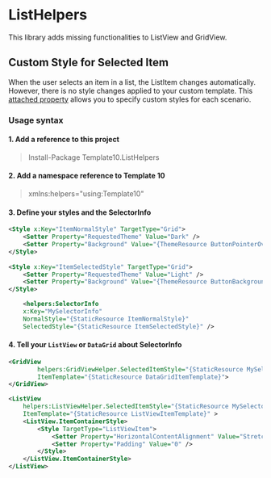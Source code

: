 # ListHelpers
This library adds missing functionalities to ListView and GridView.

## Custom Style for Selected Item
When the user selects an item in a list, the ListItem changes automatically. However, there is no style changes applied to your custom template. This [attached property](https://docs.microsoft.com/en-us/windows/uwp/xaml-platform/custom-attached-properties) allows you to specify custom styles for each scenario.

### Usage syntax

#### 1. Add a reference to this project

> Install-Package Template10.ListHelpers 

#### 2. Add a namespace reference to Template 10

> xmlns:helpers="using:Template10"

#### 3. Define your styles and the SelectorInfo 

````xml
<Style x:Key="ItemNormalStyle" TargetType="Grid">
    <Setter Property="RequestedTheme" Value="Dark" />
    <Setter Property="Background" Value="{ThemeResource ButtonPointerOverBackgroundThemeBrush}" />
</Style>
        
<Style x:Key="ItemSelectedStyle" TargetType="Grid">
    <Setter Property="RequestedTheme" Value="Light" />
    <Setter Property="Background" Value="{ThemeResource ButtonBackgroundThemeBrush}" />
</Style>

    <helpers:SelectorInfo
    x:Key="MySelectorInfo" 
    NormalStyle="{StaticResource ItemNormalStyle}"
    SelectedStyle="{StaticResource ItemSelectedStyle}" />

````

#### 4. Tell your `ListView` or `DataGrid` about SelectorInfo

````xml
<GridView 
        helpers:GridViewHelper.SelectedItemStyle="{StaticResource MySelectorInfo}"
        ItemTemplate="{StaticResource DataGridItemTemplate}">
</GridView>
````

````xml
<ListView 
    helpers:ListViewHelper.SelectedItemStyle="{StaticResource MySelectorInfo}"
    ItemTemplate="{StaticResource ListViewItemTemplate}" >
    <ListView.ItemContainerStyle>
        <Style TargetType="ListViewItem">
            <Setter Property="HorizontalContentAlignment" Value="Stretch" />
            <Setter Property="Padding" Value="0" />
        </Style>
    </ListView.ItemContainerStyle>
</ListView>
````
